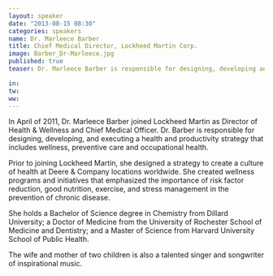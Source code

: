 ```yaml
---
layout: speaker
date: "2013-08-15 08:30"
categories: speakers
name: Dr. Marleece Barber
title: Chief Medical Director, Lockheed Martin Corp.
image: Barber_Dr-Marleece.jpg
published: true
teaser: Dr. Marleece Barber is responsible for designing, developing and executing a health and productivity strategy for Lockheed Martin employees.

in:
tw:
ww: 
---
```

In April of 2011, Dr. Marleece Barber joined Lockheed Martin as Director of Health & Wellness and Chief Medical Officer. Dr. Barber is responsible for designing, developing, and executing a health and productivity strategy that includes wellness, preventive care and occupational health. 

Prior to joining Lockheed Martin, she designed a strategy to create a culture of health at Deere & Company locations worldwide. She created wellness programs and initiatives that emphasized the importance of risk factor reduction, good nutrition, exercise, and stress management in the prevention of chronic disease. 

She holds a Bachelor of Science degree in Chemistry from Dillard University; a Doctor of Medicine from the University of Rochester School of Medicine and Dentistry; and a Master of Science from Harvard University School of Public Health. 

The wife and mother of two children is also a talented singer and songwriter of inspirational music.
